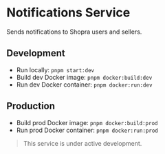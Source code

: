 # Notifications Service

Sends notifications to Shopra users and sellers.

## Development

- Run locally: `pnpm start:dev`
- Build dev Docker image: `pnpm docker:build:dev`
- Run dev Docker container: `pnpm docker:run:dev`

## Production

- Build prod Docker image: `pnpm docker:build:prod`
- Run prod Docker container: `pnpm docker:run:prod`

> This service is under active development.

